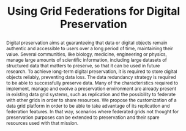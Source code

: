---
abstract: Digital preservation aims at guaranteeing that data or digital objects remain
  authentic and accessible to users over a long period of time, maintaining their
  value. Several communities, like biology, medicine, engineering or physics, manage
  large amounts of scientific information, including large datasets of structured
  data that matters to preserve, so that it can be used in future research. To achieve
  long-term digital preservation, it is required to store digital objects  reliably,
  preventing data loss. The data redundancy strategy is required to be able to successfully
  preserve data. Many of the characteristics required to implement, manage and evolve
  a preservation environment are already present in existing data grid systems, such
  as replication and the possibility to federate with other grids in order to share
  resources. We propose the customization of a data grid platform in order to be able
  to take advantage of its replication and federation features. In that way, scenarios
  where federated grids not thought for preservation purposes can be extended to preservation
  and their spare resources used with that mission.
creators:
- Gonçalo Antunes
- Helder Pina
date: null
document_url: https://services.phaidra.univie.ac.at/api/object/o:294216/download
grand_parent: iPRES
institutions: []
keywords:
- singapore
- data grids
- digital preservation
- redundancy
- federations
- replication
landing_page_url: https://phaidra.univie.ac.at/o:294216
language: eng
layout: publication
license: CC BY-SA 3.0 AT
notes_url: null
parent: iPRES 2011
publication_type: paper
size: 547084
slides_url: null
source_name: iPRES
stream_url: null
title: Using Grid Federations for Digital Preservation
year: 2011
---